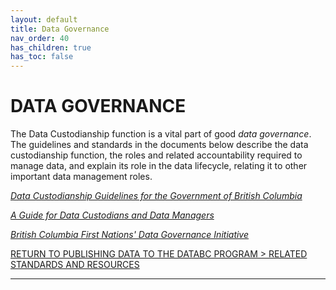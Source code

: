 ```yaml
---
layout: default
title: Data Governance
nav_order: 40
has_children: true
has_toc: false
---
```


# DATA GOVERNANCE 

The Data Custodianship function is a vital part of good _data governance_. The guidelines and standards in the documents below describe the data custodianship function, the roles and
related accountability required to manage data, and explain its role in the data lifecycle, relating
it to other important data management roles. 

[_Data Custodianship Guidelines for the Government of British Columbia_](https://www2.gov.bc.ca/assets/gov/data/data-management/data_custodianship_guidelines_for_the_government_of_bc.pdf)

[_A Guide for Data Custodians and Data Managers_](a_guide_for_data_custodians_and_data_managers.md#a-guide-for-data-custodians-and-data-managers) 

[_British Columbia First Nations' Data Governance Initiative_](https://www.bcfndgi.com/)

[RETURN TO PUBLISHING DATA TO THE DATABC PROGRAM > RELATED STANDARDS AND RESOURCES][2]

-------------------------------------------------------

[2]: ../index.md#related-standards-and-resources
